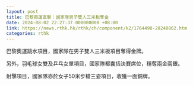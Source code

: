 ```yaml
---
layout: post
title: 巴黎奧運直擊｜國家隊男子雙人三米板奪金
date: 2024-08-02 22:27:37.000000000 +08:00
link: https://news.rthk.hk/rthk/ch/component/k2/1764498-20240802.htm
categories: rthk
---
```


巴黎奧運跳水項目，國家隊在男子雙人三米板項目奪得金牌。

另外，羽毛球女雙及乒乓女單項目，國家隊都囊括決賽席位，穩奪兩金兩銀。

射擊項目，國家隊亦於女子50米步槍三姿項目，收獲一面銅牌。

